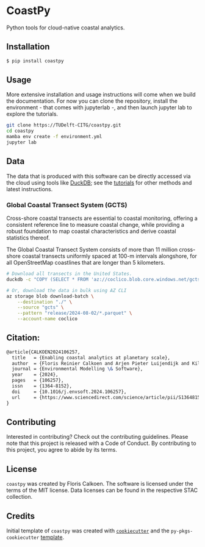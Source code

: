 # CoastPy

Python tools for cloud-native coastal analytics.

## Installation

```bash
$ pip install coastpy
```

## Usage
More extensive installation and usage instructions will come when we build the 
documentation. For now you can clone the repository, install the environment - that comes
with jupyterlab -, and then launch jupyter lab to explore the tutorials.

```bash
git clone https://TUDelft-CITG/coastpy.git
cd coastpy
mamba env create -f environment.yml
jupyter lab
```

## Data

The data that is produced with this software can be directly accessed via the cloud using
tools like
[DuckDB](https://duckdb.org/docs/installation/?version=stable&environment=cli&platform=macos&download_method=package_manager);
see the [tutorials](./tutorials/) for other methods and latest instructions.

### Global Coastal Transect System (GCTS)

Cross-shore coastal transects are essential to coastal monitoring, offering a consistent
reference line to measure coastal change, while providing a robust foundation to map
coastal characteristics and derive coastal statistics thereof.

The Global Coastal Transect System consists of more than 11 million cross-shore coastal
transects uniformly spaced at 100-m intervals alongshore, for all OpenStreetMap
coastlines that are longer than 5 kilometers.


```bash
# Download all transects in the United States.
duckdb -c "COPY (SELECT * FROM 'az://coclico.blob.core.windows.net/gcts/release/2024-08-02/*.parquet' AS gcts WHERE gcts.country = 'US') TO 'United_States.parquet' (FORMAT 'PARQUET')"
```

```bash
# Or, download the data in bulk using AZ CLI
az storage blob download-batch \
    --destination "./" \
    --source "gcts" \
    --pattern "release/2024-08-02/*.parquet" \
    --account-name coclico
```

## Citation:

```latex
@article{CALKOEN2024106257,
  title   = {Enabling coastal analytics at planetary scale},
  author  = {Floris Reinier Calkoen and Arjen Pieter Luijendijk and Kilian Vos and Etiënne Kras and Fedor Baart},
  journal = {Environmental Modelling \& Software},
  year    = {2024},
  pages   = {106257},
  issn    = {1364-8152},
  doi     = {10.1016/j.envsoft.2024.106257},
  url     = {https://www.sciencedirect.com/science/article/pii/S1364815224003189}
}
```

## Contributing

Interested in contributing? Check out the contributing guidelines. Please note that this project is released with a Code of Conduct. By contributing to this project, you agree to abide by its terms.

## License

`coastpy` was created by Floris Calkoen. The software is licensed under the terms of the
MIT license. Data licenses can be found in the respective STAC collection.

## Credits

Initial template of `coastpy` was created with [`cookiecutter`](https://cookiecutter.readthedocs.io/en/latest/) and the `py-pkgs-cookiecutter` [template](https://github.com/py-pkgs/py-pkgs-cookiecutter).
